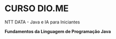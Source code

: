 # CURSO DIO.ME
NTT DATA - Java e IA para Iniciantes

**Fundamentos da Linguagem de Programação Java**
